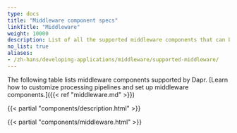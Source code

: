 ```yaml
---
type: docs
title: "Middleware component specs"
linkTitle: "Middleware"
weight: 10000
description: List of all the supported middleware components that can be injected in Dapr's processing pipeline.
no_list: true
aliases:
- /zh-hans/developing-applications/middleware/supported-middleware/
---
```


The following table lists middleware components supported by Dapr. [Learn how to customize processing pipelines and set up middleware components.]({{< ref "middleware.md" >}})

{{< partial "components/description.html" >}}

{{< partial "components/middleware.html" >}}
